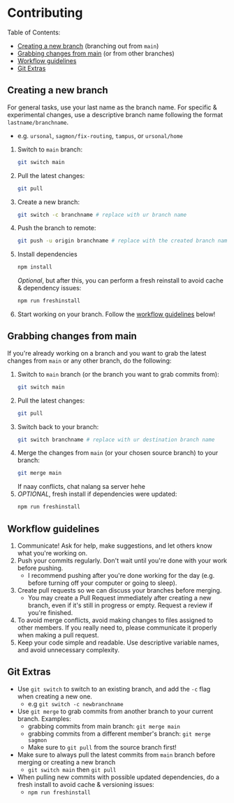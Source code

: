 # Contributing

Table of Contents:

- [Creating a new branch](#creating-a-new-branch) (branching out from `main`)
- [Grabbing changes from main](#grabbing-changes-from-main) (or from other branches)
- [Workflow guidelines](#workflow-guidelines)
- [Git Extras](#git-extras)

## Creating a new branch

For general tasks, use your last name as the branch name. For specific & experimental changes, use a descriptive branch name following the format `lastname/branchname`.

- e.g. `ursonal`, `sagmon/fix-routing`, `tampus`, or `ursonal/home`

1. Switch to `main` branch:
   ```sh
   git switch main
   ```
2. Pull the latest changes:
   ```sh
   git pull
   ```
3. Create a new branch:
   ```sh
   git switch -c branchname # replace with ur branch name
   ```
4. Push the branch to remote:
   ```sh
   git push -u origin branchname # replace with the created branch name
   ```
5. Install dependencies
   ```sh
   npm install
   ```
   _Optional_, but after this, you can perform a fresh reinstall to avoid cache & dependency issues:
   ```sh
   npm run freshinstall
   ```
6. Start working on your branch. Follow the [workflow guidelines](#workflow-guidelines) below!

## Grabbing changes from main

If you're already working on a branch and you want to grab the latest changes from `main` or any other branch, do the following:

1. Switch to `main` branch (or the branch you want to grab commits from):
   ```sh
   git switch main
   ```
2. Pull the latest changes:
   ```sh
   git pull
   ```
3. Switch back to your branch:
   ```sh
   git switch branchname # replace with ur destination branch name
   ```
4. Merge the changes from `main` (or your chosen source branch) to your branch:
   ```sh
   git merge main
   ```
   If naay conflicts, chat nalang sa server hehe
5. _OPTIONAL_, fresh install if dependencies were updated:
   ```sh
   npm run freshinstall
   ```

## Workflow guidelines

1. Communicate! Ask for help, make suggestions, and let others know what you're working on.
2. Push your commits regularly. Don't wait until you're done with your work before pushing.
   - I recommend pushing after you're done working for the day (e.g. before turning off your computer or going to sleep).
3. Create pull requests so we can discuss your branches before merging.
   - You may create a Pull Request immediately after creating a new branch, even if it's still in progress or empty. Request a review if you're finished.
4. To avoid merge conflicts, avoid making changes to files assigned to other members. If you really need to, please communicate it properly when making a pull request.
5. Keep your code simple and readable. Use descriptive variable names, and avoid unnecessary complexity.

## Git Extras

- Use `git switch` to switch to an existing branch, and add the `-c` flag when creating a new one.
  - e.g `git switch -c newbranchname`
- Use `git merge` to grab commits from another branch to your current branch. Examples:
  - grabbing commits from main branch: `git merge main`
  - grabbing commits from a different member's branch: `git merge sagmon`
  - Make sure to `git pull` from the source branch first!
- Make sure to always pull the latest commits from `main` branch before merging or creating a new branch
  - `git switch main` then `git pull`
- When pulling new commits with possible updated dependencies, do a fresh install to avoid cache & versioning issues:
  - `npm run freshinstall`
